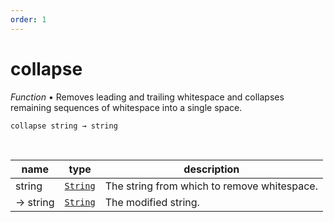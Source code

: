 ```yaml
---
order: 1
---
```

# collapse

_Function_ &bull; Removes leading and trailing whitespace and collapses remaining sequences of whitespace into a single space.

<pre><code>collapse string &rarr; string</code></pre>
<br>

| name | type | description |
|------|------|-------------|
|string|[`String`][String]|The string from which to remove whitespace.|
|&rarr; string|[`String`][String]|The modified string.|




[String]: https://developer.mozilla.org/en-US/docs/Web/JavaScript/Reference/Global_Objects/String